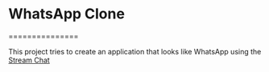 # WhatsApp Clone
===============

This project tries to create an application that looks like WhatsApp using the [Stream Chat](https://getstream.io/chat/)

